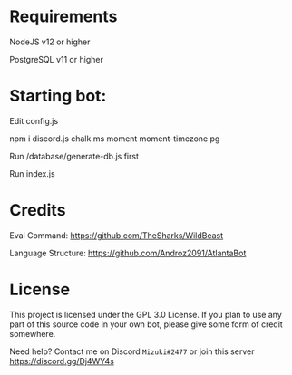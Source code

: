 # Requirements

NodeJS v12 or higher

PostgreSQL v11 or higher


# Starting bot:

Edit config.js

npm i discord.js chalk ms moment moment-timezone pg

Run /database/generate-db.js first

Run index.js


# Credits

Eval Command: https://github.com/TheSharks/WildBeast

Language Structure: https://github.com/Androz2091/AtlantaBot


# License

This project is licensed under the GPL 3.0 License. If you plan to use any part of this source code in your own bot, please give some form of credit somewhere.

Need help? Contact me on Discord `Mizuki#2477` or join this server https://discord.gg/Dj4WY4s
